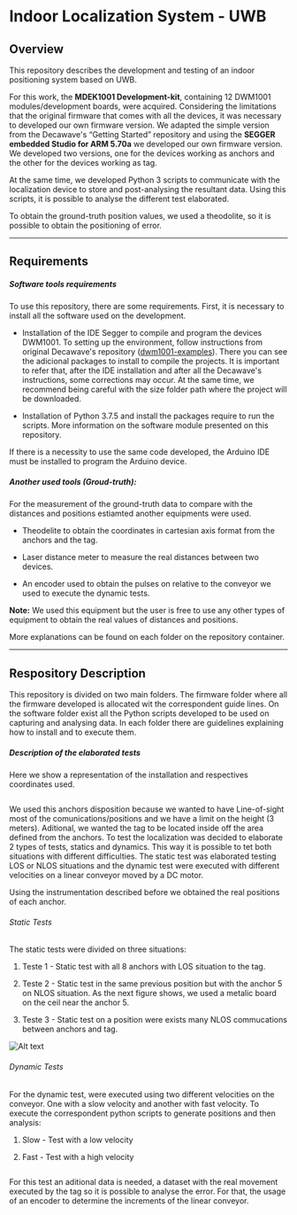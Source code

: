 # Indoor Localization System - UWB

## Overview

This repository describes the development and testing of an indoor positioning system based on UWB.

For this work, the **MDEK1001 Development-kit**, containing 12 DWM1001 modules/development boards, were acquired. Considering the limitations that the original firmware that comes with all the devices, it was necessary to developed our own firmware version. We adapted the simple version from the Decawave's “Getting Started” repository and using the **SEGGER embedded Studio for ARM 5.70a** we developed our own firmware version. We developed two versions, one for the devices working as anchors and the other for the devices working as tag.

At the same time, we developed Python 3 scripts to communicate with the localization device to store and post-analysing the resultant data. Using this scripts, it is possible to analyse the different test elaborated.

To obtain the ground-truth position values, we used a theodolite, so it is possible to obtain the positioning of error.

***

## Requirements

##### Software tools requirements

To use this repository, there are some requirements. First, it is necessary to install all the software used on the development.

- Installation of the IDE Segger to compile and program the devices DWM1001. To setting up the environment, follow instructions from original Decawave's repository ([dwm1001-examples](https://github.com/Decawave/dwm1001-examples)). There you can see the adicional packages to install to compile the projects. It is important to refer that, after the IDE installation and after all the Decawave's instructions, some corrections may occur. At the same time, we recommend being careful with the size folder path where the project will be downloaded.

- Installation of Python 3.7.5 and install the packages require to run the scripts. More information on the software module presented on this repository.

If there is a necessity to use the same code developed, the Arduino IDE must be installed to program the Arduino device.

##### Another used tools (Groud-truth):

For the measurement of the ground-truth data to compare with the distances and positions estiamted another equipments were used.

- Theodelite to obtain the coordinates in cartesian axis format from the anchors and the tag.

- Laser distance meter to measure the real distances between two devices.

- An encoder used to obtain the pulses on relative to the conveyor we used to execute the dynamic tests.

**Note:** We used this equipment but the user is free to use any other types of equipment to obtain the real values of distances and positions.

More explanations can be found on each folder on the repository container.

***

## Respository Description

This repository is divided on two main folders. The firmware folder where all the firmware developed is allocated wit the correspondent guide lines. On the software folder exist all the Python scripts developed to be used on capturing and analysing data. In each folder there are guidelines explaining how to install and to execute them.

##### Description of  the elaborated tests

Here we show a representation of the installation and respectives coordinates used.

<img title="" src="https://github.com/ipleiria-robotics/indoor_positioning_uwb/blob/main/img/sala_info.jpg" alt="">

We used this anchors disposition because we wanted to have Line-of-sight most of the comunications/positions and we have a limit on the height (3 meters). Aditional, we wanted the tag to be located inside off the area defined from the anchors. To test the localization was decided to elaborate 2 types of tests, statics and dynamics. This way it is possible to tet both situations with different difficulties. The static test was elaborated testing LOS or NLOS situations and the dynamic test were executed with different velocities on a linear conveyor moved by a DC motor.

Using the instrumentation described before we obtained the real positions of each anchor.

###### Static Tests

The static tests were divided on three situations:

1. Teste 1 - Static test with all 8 anchors with LOS situation to the tag.

2. Teste 2 - Static test in the same previous position but with the anchor 5 on NLOS situation. As the next figure shows, we used a metalic board on the ceil near the anchor 5.

3. Teste 3 - Static test on a position were exists many NLOS commucations between anchors and tag.

<img title="Optional title" src="https://github.com/ipleiria-robotics/indoor_positioning_uwb/blob/main/img/static.png" alt="Alt text">

###### Dynamic Tests

For the dynamic test, were executed using two different velocities on the conveyor. One with a slow velocity and another with fast velocity. To execute the correspondent python scripts to generate positions and then analysis:

1. Slow - Test with a low velocity

2. Fast - Test with a high velocity

<img title="" src="https://github.com/ipleiria-robotics/indoor_positioning_uwb/blob/main/img/movimento1.jpg" alt="">

For this test an aditional data is needed, a dataset with the real movement executed by the tag so it is possible to analyse the error. For that, the usage of an encoder to determine the increments of the linear conveyor.
